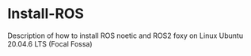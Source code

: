 # Install-ROS
Description of how to install ROS noetic and ROS2 foxy on Linux Ubuntu 20.04.6 LTS (Focal Fossa)

